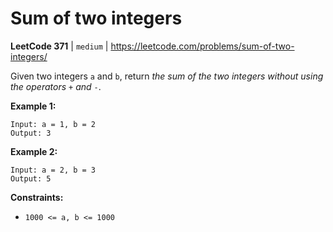 # Sum of two integers
**LeetCode 371** | `medium` | https://leetcode.com/problems/sum-of-two-integers/

Given two integers `a` and `b`, return *the sum of the two integers without using the operators* `+` *and* `-`.

**Example 1:**

```
Input: a = 1, b = 2
Output: 3

```

**Example 2:**

```
Input: a = 2, b = 3
Output: 5

```

**Constraints:**

- `1000 <= a, b <= 1000`

